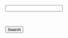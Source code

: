<div>

<input type="text" id="search-text" />

<br><br>
<button type="button"
onclick="document.getElementById('results').innerHTML = searchExcerpts(document.getElementById('search-text').value)">
Search</button>

<p id="results"></p>
</div>